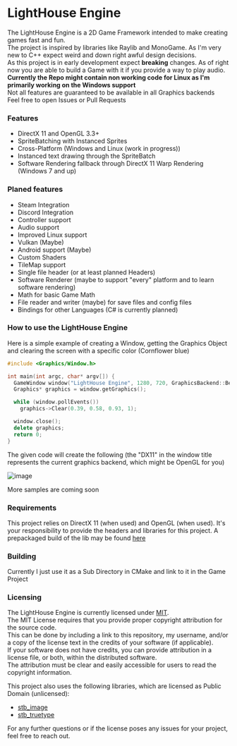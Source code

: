 # LightHouse Engine
The LightHouse Engine is a 2D Game Framework intended to make creating games fast and fun.<br>
The project is inspired by libraries like Raylib and MonoGame. As I'm very new to C++ expect weird and down right awful design decisions.<br>
As this project is in early development expect **breaking** changes. As of right now you are able to build a Game with it if you provide a way to play audio.<br>
**Currently the Repo might contain non working code for Linux as I'm primarily working on the Windows support**<br>
Not all features are guaranteed to be available in all Graphics backends<br>
Feel free to open Issues or Pull Requests<br>

### Features
 - DirectX 11 and OpenGL 3.3+
 - SpriteBatching with Instanced Sprites
 - Cross-Platform (Windows and Linux (work in progress))
 - Instanced text drawing through the SpriteBatch
 - Software Rendering fallback through DirectX 11 Warp Rendering (Windows 7 and up) 
 ### Planed features
 - Steam Integration
 - Discord Integration
 - Controller support
 - Audio support
 - Improved Linux support
 - Vulkan (Maybe)
 - Android support (Maybe)
 - Custom Shaders
 - TileMap support
 - Single file header (or at least planned Headers)
 - Software Renderer (maybe to support "every" platform and to learn software rendering)
 - Math for basic Game Math
 - File reader and writer (maybe) for save files and config files
 - Bindings for other Languages (C# is currently planned)

 ### How to use the LightHouse Engine
 Here is a simple example of creating a Window, getting the Graphics Object and clearing the screen with a specific color (Cornflower blue)

```cpp
#include <Graphics/Window.h>

int main(int argc, char* argv[]) {
  GameWindow window("LightHouse Engine", 1280, 720, GraphicsBackend::Best);
  Graphics* graphics = window.getGraphics();

  while (window.pollEvents())
    graphics->Clear(0.39, 0.58, 0.93, 1);

  window.close();
  delete graphics;
  return 0;
}
```
The given code will create the following (the "DX11" in the window title represents the current graphics backend, which might be OpenGL for you)

![image](https://github.com/user-attachments/assets/2be8bf0b-9464-42bc-ab41-78e1a852a82f)

More samples are coming soon
### Requirements
This project relies on DirectX 11 (when used) and OpenGL (when used). It's your responsibility to provide the headers and libraries for this project.
A prepackaged build of the lib may be found [here](https://github.com/TROLLERLOLL/LightHouse/releases/latest)

### Building 
Currently I just use it as a Sub Directory in CMake and link to it in the Game Project

### Licensing 
The LightHouse Engine is currently licensed under [MIT](https://opensource.org/license/mit).<br>
The MIT License requires that you provide proper copyright attribution for the source code.<br>
This can be done by including a link to this repository, my username, and/or a copy of the license text in the credits of your software (if applicable).<br>
If your software does not have credits, you can provide attribution in a license file, or both, within the distributed software.<br>
The attribution must be clear and easily accessible for users to read the copyright information.<br>

This project also uses the following libraries, which are licensed as Public Domain (unlicensed):
- [stb_image](https://github.com/nothings/stb/blob/master/stb_image.h)
- [stb_truetype](https://github.com/nothings/stb/blob/master/stb_truetype.h)
  
For any further questions or if the license poses any issues for your project, feel free to reach out.
